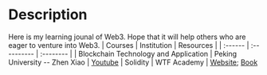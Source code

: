 # Description
Here is my learning jounal of Web3. 
Hope that it will help others who are eager to venture into Web3. 
| Courses | Institution | Resources |
| :------ | :---------- | :-------- |
| Blockchain Technology and Application | Peking University -- Zhen Xiao | [Youtube](https://www.youtube.com/watch?v=UmVec9VHtpE&list=PLnTPdMjBRmAYehJkVbAXqxO-0cc9ALC6V)
| Solidity | WTF Academy | [Website](https://www.wtf.academy/en); [Book](https://github.com/AmazingAng/WTF-Solidity/tree/main)
